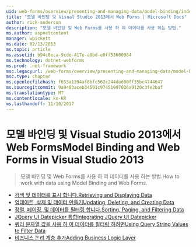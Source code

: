 ```yaml
---
uid: web-forms/overview/presenting-and-managing-data/model-binding/index
title: "모델 바인딩 및 Visual Studio 2013에서 Web Forms | Microsoft Docs"
author: rick-anderson
description: "모델 바인딩 및 Web Forms를 사용 하 여 데이터를 사용 하는 방법."
ms.author: aspnetcontent
manager: wpickett
ms.date: 02/13/2013
ms.topic: article
ms.assetid: b94c8eca-9cde-417e-a8bd-e0ff53600984
ms.technology: dotnet-webforms
ms.prod: .net-framework
msc.legacyurl: /web-forms/overview/presenting-and-managing-data/model-binding
msc.type: chapter
ms.openlocfilehash: f653a1394af8bfc562c244dad00ff35bc4744647
ms.sourcegitcommit: 9a9483aceb34591c97451997036a9120c3fe2baf
ms.translationtype: MT
ms.contentlocale: ko-KR
ms.lasthandoff: 11/10/2017
---
```

<a name="model-binding-and-web-forms-in-visual-studio-2013"></a><span data-ttu-id="2d758-103">모델 바인딩 및 Visual Studio 2013에서 Web Forms</span><span class="sxs-lookup"><span data-stu-id="2d758-103">Model Binding and Web Forms in Visual Studio 2013</span></span>
====================
> <span data-ttu-id="2d758-104">모델 바인딩 및 Web Forms를 사용 하 여 데이터를 사용 하는 방법.</span><span class="sxs-lookup"><span data-stu-id="2d758-104">How to work with data using Model Binding and Web Forms.</span></span>


- [<span data-ttu-id="2d758-105">검색 및 데이터를 표시 합니다.</span><span class="sxs-lookup"><span data-stu-id="2d758-105">Retrieving and Displaying Data</span></span>](retrieving-data.md)
- [<span data-ttu-id="2d758-106">업데이트, 삭제 및 데이터 만들기</span><span class="sxs-lookup"><span data-stu-id="2d758-106">Updating, Deleting, and Creating Data</span></span>](updating-deleting-and-creating-data.md)
- [<span data-ttu-id="2d758-107">정렬, 페이징, 및 데이터를 필터링 합니다.</span><span class="sxs-lookup"><span data-stu-id="2d758-107">Sorting, Paging, and Filtering Data</span></span>](sorting-paging-and-filtering-data.md)
- [<span data-ttu-id="2d758-108">JQuery UI Datepicker 통합</span><span class="sxs-lookup"><span data-stu-id="2d758-108">Integrating JQuery UI Datepicker</span></span>](integrating-jquery-ui.md)
- [<span data-ttu-id="2d758-109">쿼리 문자열 값을 사용 하 여 데이터를 필터링 하려면</span><span class="sxs-lookup"><span data-stu-id="2d758-109">Using Query String Values to Filter Data</span></span>](using-query-string-values-to-retrieve-data.md)
- [<span data-ttu-id="2d758-110">비즈니스 논리 계층 추가</span><span class="sxs-lookup"><span data-stu-id="2d758-110">Adding Business Logic Layer</span></span>](adding-business-logic-layer.md)

